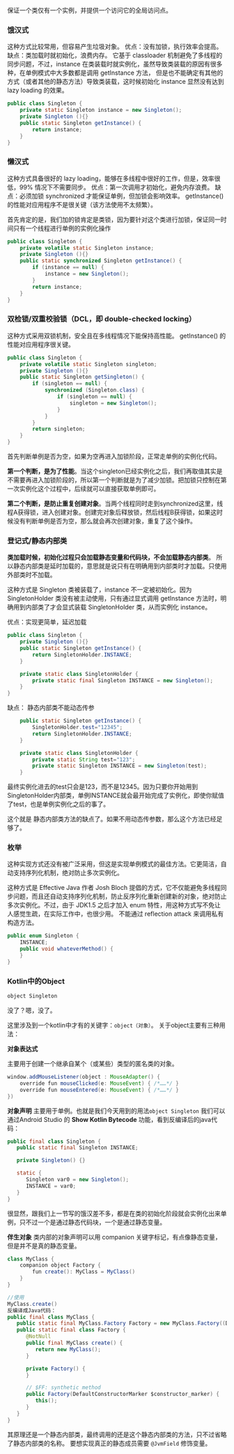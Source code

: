 
保证一个类仅有一个实例，并提供一个访问它的全局访问点。

### 饿汉式

这种方式比较常用，但容易产生垃圾对象。
优点：没有加锁，执行效率会提高。
缺点：类加载时就初始化，浪费内存。
它基于 classloader 机制避免了多线程的同步问题，不过，instance 在类装载时就实例化，虽然导致类装载的原因有很多种，在单例模式中大多数都是调用 getInstance 方法， 但是也不能确定有其他的方式（或者其他的静态方法）导致类装载，这时候初始化 instance 显然没有达到 lazy loading 的效果。

```java
public class Singleton {  
    private static Singleton instance = new Singleton();  
    private Singleton (){}  
    public static Singleton getInstance() {  
        return instance;  
    }  
}
```

### 懒汉式

这种方式具备很好的 lazy loading，能够在多线程中很好的工作，但是，效率很低，99% 情况下不需要同步。
优点：第一次调用才初始化，避免内存浪费。
缺点：必须加锁 synchronized 才能保证单例，但加锁会影响效率。
getInstance() 的性能对应用程序不是很关键（该方法使用不太频繁）。

首先肯定的是，我们加的锁肯定是类锁，因为要针对这个类进行加锁，保证同一时间只有一个线程进行单例的实例化操作

```java
public class Singleton {  
    private volatile static Singleton instance;  
    private Singleton (){}  
    public static synchronized Singleton getInstance() {  
        if (instance == null) {  
            instance = new Singleton();  
        }  
        return instance;  
    }  
}
```

### 双检锁/双重校验锁（DCL，即 double-checked locking）

这种方式采用双锁机制，安全且在多线程情况下能保持高性能。
getInstance() 的性能对应用程序很关键。

```java
public class Singleton {  
    private volatile static Singleton singleton;  
    private Singleton (){}  
    public static Singleton getSingleton() {
        if (singleton == null) {
            synchronized (Singleton.class) {  
                if (singleton == null) {
                    singleton = new Singleton();  
                }  
            }  
        }  
        return singleton;  
    }  
}
```

首先判断单例是否为空，如果为空再进入加锁阶段，正常走单例的实例化代码。

**第一个判断，是为了性能**。当这个singleton已经实例化之后，我们再取值其实是不需要再进入加锁阶段的，所以第一个判断就是为了减少加锁。把加锁只控制在第一次实例化这个过程中，后续就可以直接获取单例即可。

**第二个判断，是防止重复创建对象**。当两个线程同时走到synchronized这里，线程A获得锁，进入创建对象。创建完对象后释放锁，然后线程B获得锁，如果这时候没有判断单例是否为空，那么就会再次创建对象，重复了这个操作。

### 登记式/静态内部类

**类加载时候，初始化过程只会加载静态变量和代码块，不会加载静态内部类**。
所以静态内部类是延时加载的，意思就是说只有在明确用到内部类时才加载。只使用外部类时不加载。

这种方式是 Singleton 类被装载了，instance 不一定被初始化。因为 SingletonHolder 类没有被主动使用，只有通过显式调用 getInstance 方法时，明确用到内部类了才会显式装载 SingletonHolder 类，从而实例化 instance。


优点：实现更简单，延迟加载
```java
public class Singleton {  
    private Singleton (){}  
    public static Singleton getInstance() {  
        return SingletonHolder.INSTANCE;  
    }

    private static class SingletonHolder {  
        private static final Singleton INSTANCE = new Singleton();  
    }  
}
```

缺点： 静态内部类不能动态传参
```java
    public static Singleton getInstance() {
        SingletonHolder.test="12345";
        return SingletonHolder.INSTANCE;
    }

    private static class SingletonHolder {
        private static String test="123";
        private static Singleton INSTANCE = new Singleton(test);
    }
```
最终实例化进去的test只会是123，而不是12345。因为只要你开始用到SingletonHolder内部类，单例INSTANCE就会最开始完成了实例化，即使你赋值了test，也是单例实例化之后的事了。

这个就是 静态内部类方法的缺点了。如果不用动态传参数，那么这个方法已经足够了。

### 枚举

这种实现方式还没有被广泛采用，但这是实现单例模式的最佳方法。它更简洁，自动支持序列化机制，绝对防止多次实例化。

这种方式是 Effective Java 作者 Josh Bloch 提倡的方式，它不仅能避免多线程同步问题，而且还自动支持序列化机制，防止反序列化重新创建新的对象，绝对防止多次实例化。不过，由于 JDK1.5 之后才加入 enum 特性，用这种方式写不免让人感觉生疏，在实际工作中，也很少用。
不能通过 reflection attack 来调用私有构造方法。

```java
public enum Singleton {  
    INSTANCE;  
    public void whateverMethod() {  
    }  
}
```

### Kotlin中的Object

```java
object Singleton
```

没了？嗯，没了。

这里涉及到一个kotlin中才有的关键字：`object（对象）`。
关于object主要有三种用法：

**对象表达式**

主要用于创建一个继承自某个（或某些）类型的匿名类的对象。
```java
window.addMouseListener(object : MouseAdapter() {
    override fun mouseClicked(e: MouseEvent) { /*……*/ }
    override fun mouseEntered(e: MouseEvent) { /*……*/ }
})
```

**对象声明**
主要用于单例。也就是我们今天用到的用法`object Singleton`
我们可以通过Android Studio 的 **Show Kotlin Bytecode** 功能，看到反编译后的java代码：
```java
public final class Singleton {
   public static final Singleton INSTANCE;

   private Singleton() {}

   static {
      Singleton var0 = new Singleton();
      INSTANCE = var0;
   }
}
```
很显然，跟我们上一节写的饿汉差不多，都是在类的初始化阶段就会实例化出来单例，只不过一个是通过静态代码块，一个是通过静态变量。

**伴生对象**
类内部的对象声明可以用 companion 关键字标记，有点像静态变量，但是并不是真的静态变量。
```java
class MyClass {
    companion object Factory {
        fun create(): MyClass = MyClass()
    }
}

//使用
MyClass.create()
反编译成Java代码：
public final class MyClass {
   public static final MyClass.Factory Factory = new MyClass.Factory((DefaultConstructorMarker)null);
   public static final class Factory {
      @NotNull
      public final MyClass create() {
         return new MyClass();
      }

      private Factory() {
      }

      // $FF: synthetic method
      public Factory(DefaultConstructorMarker $constructor_marker) {
         this();
      }
   }
}
```

其原理还是一个静态内部类，最终调用的还是这个静态内部类的方法，只不过省略了静态内部类的名称。
要想实现真正的静态成员需要 `@JvmField` 修饰变量。
